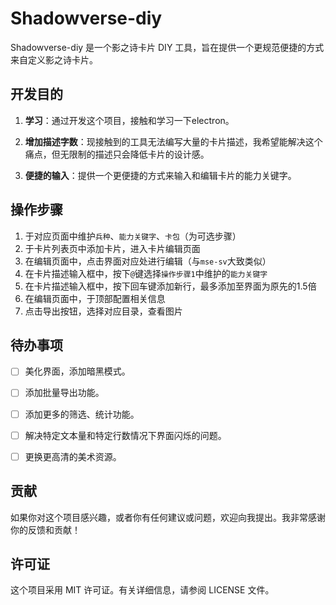 # Shadowverse-diy

Shadowverse-diy 是一个影之诗卡片 DIY 工具，旨在提供一个更规范便捷的方式来自定义影之诗卡片。

## 开发目的

1. **学习**：通过开发这个项目，接触和学习一下electron。

2. **增加描述字数**：现接触到的工具无法编写大量的卡片描述，我希望能解决这个痛点，但无限制的描述只会降低卡片的设计感。

3. **便捷的输入**：提供一个更便捷的方式来输入和编辑卡片的能力关键字。

## 操作步骤

1. 于对应页面中维护`兵种`、`能力关键字`、`卡包`（为可选步骤）
2. 于卡片列表页中添加卡片，进入卡片编辑页面
3. 在编辑页面中，点击界面对应处进行编辑（与`mse-sv`大致类似）
4. 在卡片描述输入框中，按下`@`键选择`操作步骤1`中维护的`能力关键字`
5. 在卡片描述输入框中，按下回车键添加新行，最多添加至界面为原先的1.5倍
6. 在编辑页面中，于顶部配置相关信息
7. 点击导出按钮，选择对应目录，查看图片

## 待办事项

- [ ] 美化界面，添加暗黑模式。

- [ ] 添加批量导出功能。

- [ ] 添加更多的筛选、统计功能。

- [ ] 解决特定文本量和特定行数情况下界面闪烁的问题。

- [ ] 更换更高清的美术资源。

## 贡献

如果你对这个项目感兴趣，或者你有任何建议或问题，欢迎向我提出。我非常感谢你的反馈和贡献！

## 许可证

这个项目采用 MIT 许可证。有关详细信息，请参阅 LICENSE 文件。

